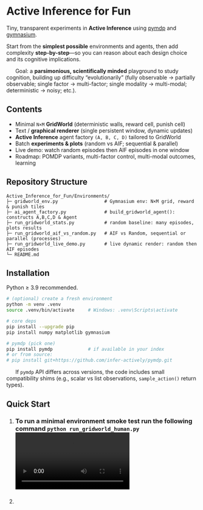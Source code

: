 # Active Inference for Fun

Tiny, transparent experiments in **Active Inference** using [pymdp](https://github.com/infer-actively/pymdp?utm_source=chatgpt.com) and [gymnasium](https://gymnasium.farama.org/).

Start from the **simplest possible** environments and agents, then add complexity **step-by-step**—so you can reason about each design choice and its cognitive implications.

&nbsp;&nbsp;&nbsp;&nbsp;&nbsp;&nbsp;Goal: a **parsimonious, scientifically minded** playground to study cognition, building up difficulty “evolutionarily” (fully observable → partially observable; single factor → multi-factor; single modality → multi-modal; deterministic → noisy; etc.).

## Contents

- Minimal `N×M` **GridWorld** (deterministic walls, reward cell, punish cell)
- Text / **graphical renderer** (single persistent window, dynamic updates)
- **Active Inference** agent factory `(A, B, C, D)` tailored to GridWorld
- Batch **experiments & plots** (random vs AIF; sequential & parallel)
- Live demo: watch random episodes then AIF episodes in one window
- Roadmap: POMDP variants, multi-factor control, multi-modal outcomes, learning

## Repository Structure

```
Active_Inference_for_Fun/Environments/
├─ gridworld_env.py                 # Gymnasium env: N×M grid, reward & punish tiles
├─ ai_agent_factory.py              # build_gridworld_agent(): constructs A,B,C,D & Agent
├─ run_gridworld_stats.py           # random baseline: many episodes, plots results
├─ run_gridworld_aif_vs_random.py   # AIF vs Random, sequential or parallel (processes)
├─ run_gridworld_live_demo.py       # live dynamic render: random then AIF episodes
└─ README.md
```

## Installation

Python ≥ 3.9 recommended.

```bash
# (optional) create a fresh environment
python -m venv .venv
source .venv/bin/activate     # Windows: .venv\Scripts\activate

# core deps
pip install --upgrade pip
pip install numpy matplotlib gymnasium

# pymdp (pick one)
pip install pymdp             # if available in your index
# or from source:
# pip install git+https://github.com/infer-actively/pymdp.git
```

&nbsp;&nbsp;&nbsp;&nbsp;&nbsp;&nbsp;If `pymdp` API differs across versions, the code includes small compatibility shims (e.g., scalar vs list observations, `sample_action()` return types).

## Quick Start

1. ### To run a minimal environment smoke test run the following command `python run_gridworld_human.py` ![](run_gridworld_human.mp4)
2. ### 


